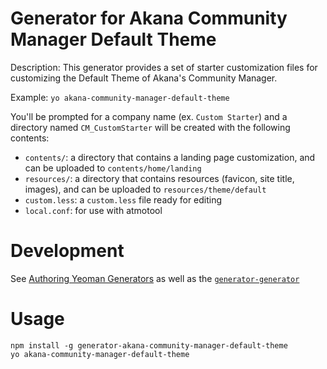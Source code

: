 # Generator for Akana Community Manager Default Theme


Description:
    This generator provides a set of starter customization files for customizing the Default Theme of Akana's Community Manager.

Example:
    `yo akana-community-manager-default-theme`

You'll be prompted for a company name (ex. `Custom Starter`) and a directory named `CM_CustomStarter` will be created with the following contents:


* `contents/`: a directory that contains a landing page customization, and can be uploaded to `contents/home/landing`
* `resources/`: a directory that contains resources (favicon, site title, images), and can be uploaded to `resources/theme/default`
* `custom.less`: a `custom.less` file ready for editing
* `local.conf`: for use with atmotool

# Development

See [Authoring Yeoman Generators](http://yeoman.io/authoring/index.html) as well as the [`generator-generator`](https://github.com/yeoman/generator-generator)


# Usage

```
npm install -g generator-akana-community-manager-default-theme
yo akana-community-manager-default-theme
```
